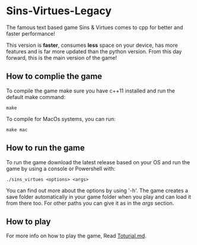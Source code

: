 # Sins-Virtues-Legacy

The famous text based game Sins &amp; Virtues comes to cpp for better and faster performance!

This version is **faster**, consumes **less** space on your device, has more features and is far more updated than the python version. From this day forward, this is the main version of the game!

## How to complie the game

To compile the game make sure you have c++11 installed and run the default make command:

    make

To compile for MacOs systems, you can run:

    make mac

## How to run the game

To run the game download the latest release based on your OS and run the game by using a console or Powershell with:

    ./sins_virtues <options> <args>

You can find out more about the options by using '-h'. The game creates a save folder automatically in your game folder when you play and can load it from there too. For other paths you can give it as in the *args* section.

## How to play

For more info on how to play the game, Read [Toturial.md](https://github.com/kamali-sina/Sins-Virtues-Legacy/blob/main/Tutorial.md).
